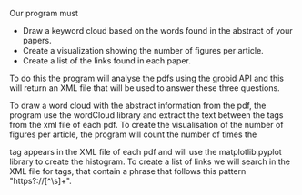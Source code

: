Our program must

- Draw a keyword cloud based on the words found in the abstract of your papers.
- Create a visualization showing the number of ﬁgures per article.
- Create a list of the links found in each paper.

To do this the program will analyse the pdfs using the grobid API and this will return an XML file that will be used to answer these three questions.

To draw a word cloud with the abstract information from the pdf, the program use the wordCloud library and extract the text between the <abstract></abstract> tags from the xml file of each pdf. 
To create the visualisation of the number of figures per article, the program will count the number of times the <figure></figure> tag appears in the XML file of each pdf and will use the matplotlib.pyplot library to create the histogram.
To create a list of links we will  search in the XML file for <ptr target> tags, that contain a phrase that follows this pattern "https?://[^\s]+".
